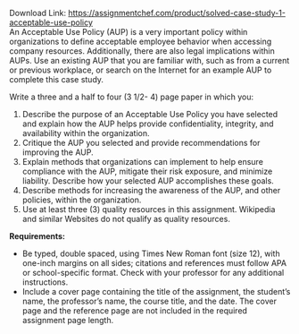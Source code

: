 Download Link: https://assignmentchef.com/product/solved-case-study-1-acceptable-use-policy
<br>
An Acceptable Use Policy (AUP) is a very important policy within organizations to define acceptable employee behavior when accessing company resources. Additionally, there are also legal implications within AUPs. Use an existing AUP that you are familiar with, such as from a current or previous workplace, or search on the Internet for an example AUP to complete this case study.

Write a three and a half to four (3 1/2- 4) page paper in which you:

<ol>

 <li>Describe the purpose of an Acceptable Use Policy you have selected and explain how the AUP helps provide confidentiality, integrity, and availability within the organization.</li>

 <li>Critique the AUP you selected and provide recommendations for improving the AUP.</li>

 <li>Explain methods that organizations can implement to help ensure compliance with the AUP, mitigate their risk exposure, and minimize liability. Describe how your selected AUP accomplishes these goals.</li>

 <li>Describe methods for increasing the awareness of the AUP, and other policies, within the organization.</li>

 <li>Use at least three (3) quality resources in this assignment.  Wikipedia and similar Websites do not qualify as quality resources.</li>

</ol>

<strong> Requirements:</strong>

<ul>

 <li>Be typed, double spaced, using Times New Roman font (size 12), with one-inch margins on all sides; citations and references must follow APA or school-specific format. Check with your professor for any additional instructions.</li>

 <li>Include a cover page containing the title of the assignment, the student’s name, the professor’s name, the course title, and the date. The cover page and the reference page are not included in the required assignment page length.</li>

</ul>
